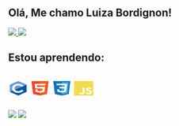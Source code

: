 ## Olá, Me chamo Luiza Bordignon!
<div>
  <a href="https://github.com/LuizaBordignon">
    <img height="180em" src="https://github-readme-stats.vercel.app/api?username=LuizaBordignon&show_icons=true&theme=dracula&include_all_commits=true&count_private=true" />
    <img height="180em" src="https://github-readme-stats.vercel.app/api/top-langs/?username=LuizaBordignon&layout=compact&langs_count=16&theme=dracula" />
  </a>
</div>

## Estou aprendendo:
<div style="display: inline_block"><br>
  <img align="center" alt="User-C" height="30" width="40" src="https://raw.githubusercontent.com/devicons/devicon/master/icons/c/c-original.svg">
  <img align="center" alt="User-HTML" height="30" width="40" src="https://raw.githubusercontent.com/devicons/devicon/master/icons/html5/html5-original.svg">
  <img align="center" alt="User-CSS" height="30" width="40" src="https://raw.githubusercontent.com/devicons/devicon/master/icons/css3/css3-original.svg">
  <img align="center" alt="User-Javascript" height="30" width="40" src="https://raw.githubusercontent.com/devicons/devicon/master/icons/javascript/javascript-plain.svg">
</div>

##

<div> 
  <a href="https://www.linkedin.com/in/luiza-bordignon-moro-92397228b/" target="_blank"><img src="https://img.shields.io/badge/-LinkedIn-%230077B5?style=for-the-badge&logo=linkedin&logoColor=white" target="_blank"></a>
  <a href="https://www.instagram.com/luizabordignon.1/" target="_blank"><img src="https://img.shields.io/badge/-Instagram-%23E4405F?style=for-the-badge&logo=instagram&logoColor=white" target="_blank"></a>
</div>

